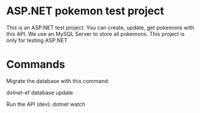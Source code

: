 # ASP.NET pokemon test project

This is an ASP.NET test project. You can create, update, get pokemons with this API.
We use an MySQL Server to store all pokemons.
This project is only for testing ASP.NET


# Commands

Migrate the database with this command:

dotnet-ef database update

Run the API (dev):
dotnet watch